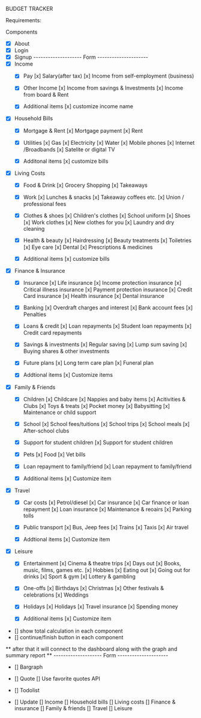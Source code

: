 BUDGET TRACKER 

Requirements: 

Components

- [x] About
- [x] Login
- [x] Signup
-------------------- Form ---------------------
- [x] Income
    - [x] Pay
        [x] Salary(after tax)
        [x] Income from self-employment (business)

    - [x] Other Income
        [x] Income from savings & Investments
        [x] Income from board & Rent

    - [x] Additional items
        [x] customize income name
- [x] Household Bills
    -  [x] Mortgage & Rent
        [x] Mortgage payment
        [x] Rent 
    
    -  [x] Utilities
        [x] Gas
        [x] Electricity
        [x] Water
        [x] Mobile phones
        [x] Internet /Broadbands
        [x] Satelite or digital TV
    
    -  [x] Additonal items
        [x] customize bills

- [x] Living Costs
    - [x] Food & Drink
        [x] Grocery Shopping
        [x] Takeaways
    - [x] Work
        [x] Lunches & snacks
        [x] Takeaway coffees etc.
        [x] Union / professional fees

    - [x] Clothes & shoes
        [x] Children's clothes
        [x] School uniform
        [x] Shoes
        [x] Work clothes
        [x] New clothes for you
        [x] Laundry and dry cleaning
    
    - [x] Health & beauty
        [x] Hairdressing
        [x] Beauty treatments
        [x] Toiletries
        [x] Eye care
        [x] Dental
        [x] Prescriptions & medicines

    - [x] Additional items
        [x] customize bills

- [x] Finance & Insurance
    - [x] Insurance
        [x] Life insurance
        [x] Income protection         insurance
        [x] Critical illness insurance
        [x] Payment protection insurance
        [x] Credit Card insurance
        [x] Health insurance
        [x] Dental insurance

    - [x] Banking
        [x] Overdraft charges and interest
        [x] Bank account fees
        [x] Penalties

    - [x] Loans & credit
        [x] Loan repayments
        [x] Student loan repayments
        [x] Credit card repayments
        
    - [x] Savings & investments
        [x] Regular saving
        [x] Lump sum saving
        [x] Buying shares & other investments
        
    - [x] Future plans
        [x] Long term care plan
        [x] Funeral plan

    - [x] Addtional items
        [x] Customize items

- [x] Family & Friends
    - [x] Children
        [x] Childcare
        [x] Nappies and baby items
        [x] Acitivities & Clubs
        [x] Toys & treats
        [x] Pocket money
        [x] Babysitting
        [x] Maintenance or child support

    - [x] School
        [x] School fees/tuitions
        [x] School trips
        [x] School meals
        [x] After-school clubs

    - [x] Support for student children
        [x] Support for student children

    - [x] Pets
        [x] Food
        [x] Vet bills

    - [x] Loan repayment to family/friend
        [x] Loan repayment to family/friend

    - [x] Additional items
        [x] Customize item

- [x] Travel
    - [x] Car costs
        [x] Petrol/diesel
        [x] Car insurance
        [x] Car finance or loan repayment
        [x] Loan insurance
        [x] Maintenance & reoairs
        [x] Parking tolls

    - [x] Public transport
        [x] Bus, Jeep fees
        [x] Trains
        [x] Taxis
        [x] Air travel

    - [x] Addtional items
        [x] Customize item

- [x] Leisure 
    - [x] Entertainment
        [x] Cinema & theatre trips
        [x] Days out
        [x] Books, music, films, games etc.
        [x] Hobbies
        [x] Eating out
        [x] Going out for drinks
        [x] Sport & gym
        [x] Lottery & gambling
    
    - [x] One-offs
        [x] Birthdays
        [x] Christmas
        [x] Other festivals & celebrations
        [x] Weddings

    - [x] Holidays
        [x] Holidays
        [x] Travel insurance
        [x] Spending money

    - [x] Additional items
        [x] Customize item


- [] show total calculation in each component
- [] continue/finish button in each component



** after that it will connect to the dashboard along with the graph and summary report **
-------------------- Form ---------------------
- [] Bargraph

- [] Quote
    [] Use favorite quotes API

- [] Todolist

- [] Update
    [] Income
    [] Household bills
    [] Living costs
    [] Finance & insurance
    [] Family & friends
    [] Travel
    [] Leisure